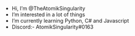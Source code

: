 - Hi, I’m @TheAtomikSingularity
- I’m interested in a lot of things
- I’m currently learning Python, C# and Javascript
- Discord:- AtomikSingularity#0163
